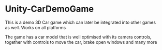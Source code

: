 # Unity-CarDemoGame
This is a demo 3D Car game which can later be integrated into other games as well. Works on all platforms

The game has a car model that is well optimised with its camera controls, together with controls to move the car, brake open windows and many more

